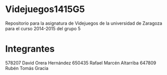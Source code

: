# Videjuegos1415G5
Repositorio para la asignatura de Videjuegos de la universidad de Zaragoza para el curso 2014-2015 del grupo 5

# Integrantes
578207 David Orera Hernández
650435 Rafael Marcén Altarriba
647809 Rubén Tomás Gracia
